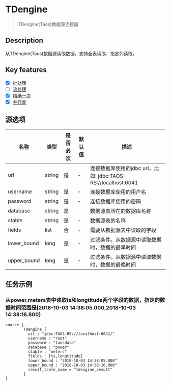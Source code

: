 # TDengine

> TDengine(Taos)数据源连接器

## Description

从TDengine(Taos)数据源读取数据，支持全表读取、指定列读取。

## Key features

- [x] [批处理](../../concept/connector-v2-features.md)
- [ ] [流处理](../../concept/connector-v2-features.md)
- [x] [精确一次](../../concept/connector-v2-features.md)
- [x] [并行度](../../concept/connector-v2-features.md)

## 源选项

| 名称        | 类型   | 是否必须	 | 默认值 | 描述                                                                     |
|-------------|--------|-------|---------------|------------------------------------------------------------------------|
| url         | string | 是     | -             | 连接数据库使用的jdbc url，比如: jdbc:TAOS-RS://localhost:6041 |
| username    | string | 是     | -             | 连接数据库使用的用户名                                                            |
| password    | string | 是     | -             | 连接数据库使用的密码                                                             |
| database    | string | 是     |               | 数据源表所在的数据库名称                                                           |
| stable      | string | 是     | -             | 数据源表的名称                                                                |
| fields      | list   | 否     | -             | 需要从数据源表中读取的字段                                                          |
| lower_bound | long   | 是    | -             | 过滤条件。从数据源中读取数据时，数据的最早时间                                                |
| upper_bound | long   | 是    | -             | 过滤条件。从数据源中读取数据时，数据的最晚时间                                                |

## 任务示例

### 从power.meters表中读取ts和longtitude两个字段的数据，指定的数据时间范围是[2018-10-03 14:38:05.000,2018-10-03 14:38:16.800) 

```hocon
source {
        TDengine {
          url : "jdbc:TAOS-RS://localhost:6041/"
          username : "root"
          password : "taosdata"
          database : "power"
          stable : "meters"
          fields : [ts,longtitude]
          lower_bound : "2018-10-03 14:38:05.000"
          upper_bound : "2018-10-03 14:38:16.800"
          result_table_name = "tdengine_result"
        }
}
```


